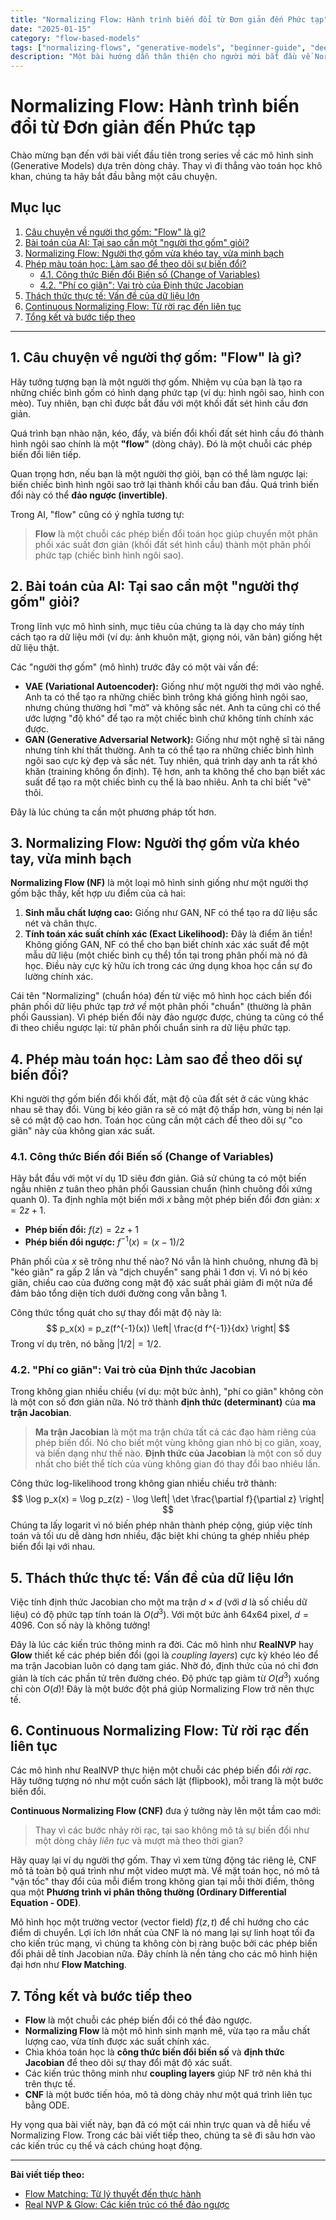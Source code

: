 ```yaml
---
title: "Normalizing Flow: Hành trình biến đổi từ Đơn giản đến Phức tạp"
date: "2025-01-15"
category: "flow-based-models"
tags: ["normalizing-flows", "generative-models", "beginner-guide", "deep-learning"]
description: "Một bài hướng dẫn thân thiện cho người mới bắt đầu về Normalizing Flow. Khám phá 'flow' là gì, tại sao chúng ta cần nó, và cách nó hoạt động qua các ví dụ trực quan."
---
```


# Normalizing Flow: Hành trình biến đổi từ Đơn giản đến Phức tạp

Chào mừng bạn đến với bài viết đầu tiên trong series về các mô hình sinh (Generative Models) dựa trên dòng chảy. Thay vì đi thẳng vào toán học khô khan, chúng ta hãy bắt đầu bằng một câu chuyện.

## Mục lục
1. [Câu chuyện về người thợ gốm: "Flow" là gì?](#1-câu-chuyện-về-người-thợ-gốm-flow-là-gì)
2. [Bài toán của AI: Tại sao cần một "người thợ gốm" giỏi?](#2-bài-toán-của-ai-tại-sao-cần-một-người-thợ-gốm-giỏi)
3. [Normalizing Flow: Người thợ gốm vừa khéo tay, vừa minh bạch](#3-normalizing-flow-người-thợ-gốm-vừa-khéo-tay-vừa-minh-bạch)
4. [Phép màu toán học: Làm sao để theo dõi sự biến đổi?](#4-phép-màu-toán-học-làm-sao-để-theo-dõi-sự-biến-đổi)
    - [4.1. Công thức Biến đổi Biến số (Change of Variables)](#41-công-thức-biến-đổi-biến-số-change-of-variables)
    - [4.2. "Phí co giãn": Vai trò của Định thức Jacobian](#42-phí-co-giãn-vai-trò-của-định-thức-jacobian)
5. [Thách thức thực tế: Vấn đề của dữ liệu lớn](#5-thách-thức-thực-tế-vấn-đề-của-dữ-liệu-lớn)
6. [Continuous Normalizing Flow: Từ rời rạc đến liên tục](#6-continuous-normalizing-flow-từ-rời-rạc-đến-liên-tục)
7. [Tổng kết và bước tiếp theo](#7-tổng-kết-và-bước-tiếp-theo)

---

## 1. Câu chuyện về người thợ gốm: "Flow" là gì?

Hãy tưởng tượng bạn là một người thợ gốm. Nhiệm vụ của bạn là tạo ra những chiếc bình gốm có hình dạng phức tạp (ví dụ: hình ngôi sao, hình con mèo). Tuy nhiên, bạn chỉ được bắt đầu với một khối đất sét hình cầu đơn giản.

Quá trình bạn nhào nặn, kéo, đẩy, và biến đổi khối đất sét hình cầu đó thành hình ngôi sao chính là một **"flow"** (dòng chảy). Đó là một chuỗi các phép biến đổi liên tiếp.

Quan trọng hơn, nếu bạn là một người thợ giỏi, bạn có thể làm ngược lại: biến chiếc bình hình ngôi sao trở lại thành khối cầu ban đầu. Quá trình biến đổi này có thể **đảo ngược (invertible)**.

Trong AI, "flow" cũng có ý nghĩa tương tự:
> **Flow** là một chuỗi các phép biến đổi toán học giúp chuyển một phân phối xác suất đơn giản (khối đất sét hình cầu) thành một phân phối phức tạp (chiếc bình hình ngôi sao).

## 2. Bài toán của AI: Tại sao cần một "người thợ gốm" giỏi?

Trong lĩnh vực mô hình sinh, mục tiêu của chúng ta là dạy cho máy tính cách tạo ra dữ liệu mới (ví dụ: ảnh khuôn mặt, giọng nói, văn bản) giống hệt dữ liệu thật.

Các "người thợ gốm" (mô hình) trước đây có một vài vấn đề:
- **VAE (Variational Autoencoder):** Giống như một người thợ mới vào nghề. Anh ta có thể tạo ra những chiếc bình trông khá giống hình ngôi sao, nhưng chúng thường hơi "mờ" và không sắc nét. Anh ta cũng chỉ có thể ước lượng "độ khó" để tạo ra một chiếc bình chứ không tính chính xác được.
- **GAN (Generative Adversarial Network):** Giống như một nghệ sĩ tài năng nhưng tính khí thất thường. Anh ta có thể tạo ra những chiếc bình hình ngôi sao cực kỳ đẹp và sắc nét. Tuy nhiên, quá trình dạy anh ta rất khó khăn (training không ổn định). Tệ hơn, anh ta không thể cho bạn biết xác suất để tạo ra một chiếc bình cụ thể là bao nhiêu. Anh ta chỉ biết "vẽ" thôi.

Đây là lúc chúng ta cần một phương pháp tốt hơn.

## 3. Normalizing Flow: Người thợ gốm vừa khéo tay, vừa minh bạch

**Normalizing Flow (NF)** là một loại mô hình sinh giống như một người thợ gốm bậc thầy, kết hợp ưu điểm của cả hai:

1.  **Sinh mẫu chất lượng cao:** Giống như GAN, NF có thể tạo ra dữ liệu sắc nét và chân thực.
2.  **Tính toán xác suất chính xác (Exact Likelihood):** Đây là điểm ăn tiền! Không giống GAN, NF có thể cho bạn biết chính xác xác suất để một mẫu dữ liệu (một chiếc bình cụ thể) tồn tại trong phân phối mà nó đã học. Điều này cực kỳ hữu ích trong các ứng dụng khoa học cần sự đo lường chính xác.

Cái tên "Normalizing" (chuẩn hóa) đến từ việc mô hình học cách biến đổi phân phối dữ liệu phức tạp *trở về* một phân phối "chuẩn" (thường là phân phối Gaussian). Vì phép biến đổi này đảo ngược được, chúng ta cũng có thể đi theo chiều ngược lại: từ phân phối chuẩn sinh ra dữ liệu phức tạp.

## 4. Phép màu toán học: Làm sao để theo dõi sự biến đổi?

Khi người thợ gốm biến đổi khối đất, mật độ của đất sét ở các vùng khác nhau sẽ thay đổi. Vùng bị kéo giãn ra sẽ có mật độ thấp hơn, vùng bị nén lại sẽ có mật độ cao hơn. Toán học cũng cần một cách để theo dõi sự "co giãn" này của không gian xác suất.

### 4.1. Công thức Biến đổi Biến số (Change of Variables)

Hãy bắt đầu với một ví dụ 1D siêu đơn giản.
Giả sử chúng ta có một biến ngẫu nhiên $z$ tuân theo phân phối Gaussian chuẩn (hình chuông đối xứng quanh 0). Ta định nghĩa một biến mới $x$ bằng một phép biến đổi đơn giản: $x = 2z + 1$.

- **Phép biến đổi:** $f(z) = 2z + 1$
- **Phép biến đổi ngược:** $f^{-1}(x) = (x-1)/2$

Phân phối của $x$ sẽ trông như thế nào? Nó vẫn là hình chuông, nhưng đã bị "kéo giãn" ra gấp 2 lần và "dịch chuyển" sang phải 1 đơn vị. Vì nó bị kéo giãn, chiều cao của đường cong mật độ xác suất phải giảm đi một nửa để đảm bảo tổng diện tích dưới đường cong vẫn bằng 1.

Công thức tổng quát cho sự thay đổi mật độ này là:
$$
p_x(x) = p_z(f^{-1}(x)) \left| \frac{d f^{-1}}{dx} \right|
$$
Trong ví dụ trên, nó bằng $|1/2| = 1/2$.

### 4.2. "Phí co giãn": Vai trò của Định thức Jacobian

Trong không gian nhiều chiều (ví dụ: một bức ảnh), "phí co giãn" không còn là một con số đơn giản nữa. Nó trở thành **định thức (determinant)** của **ma trận Jacobian**.

> **Ma trận Jacobian** là một ma trận chứa tất cả các đạo hàm riêng của phép biến đổi. Nó cho biết một vùng không gian nhỏ bị co giãn, xoay, và biến dạng như thế nào.
> **Định thức của Jacobian** là một con số duy nhất cho biết thể tích của vùng không gian đó thay đổi bao nhiêu lần.

Công thức log-likelihood trong không gian nhiều chiều trở thành:
$$
\log p_x(x) = \log p_z(z) - \log \left| \det \frac{\partial f}{\partial z} \right|
$$
Chúng ta lấy logarit vì nó biến phép nhân thành phép cộng, giúp việc tính toán và tối ưu dễ dàng hơn nhiều, đặc biệt khi chúng ta ghép nhiều phép biến đổi lại với nhau.

## 5. Thách thức thực tế: Vấn đề của dữ liệu lớn

Việc tính định thức Jacobian cho một ma trận $d \times d$ (với $d$ là số chiều dữ liệu) có độ phức tạp tính toán là $O(d^3)$. Với một bức ảnh 64x64 pixel, $d = 4096$. Con số này là không tưởng!

Đây là lúc các kiến trúc thông minh ra đời. Các mô hình như **RealNVP** hay **Glow** thiết kế các phép biến đổi (gọi là *coupling layers*) cực kỳ khéo léo để ma trận Jacobian luôn có dạng tam giác. Nhờ đó, định thức của nó chỉ đơn giản là tích các phần tử trên đường chéo. Độ phức tạp giảm từ $O(d^3)$ xuống chỉ còn $O(d)$! Đây là một bước đột phá giúp Normalizing Flow trở nên thực tế.

## 6. Continuous Normalizing Flow: Từ rời rạc đến liên tục

Các mô hình như RealNVP thực hiện một chuỗi các phép biến đổi *rời rạc*. Hãy tưởng tượng nó như một cuốn sách lật (flipbook), mỗi trang là một bước biến đổi.

**Continuous Normalizing Flow (CNF)** đưa ý tưởng này lên một tầm cao mới:
> Thay vì các bước nhảy rời rạc, tại sao không mô tả sự biến đổi như một dòng chảy *liên tục* và mượt mà theo thời gian?

Hãy quay lại ví dụ người thợ gốm. Thay vì xem từng động tác riêng lẻ, CNF mô tả toàn bộ quá trình như một video mượt mà. Về mặt toán học, nó mô tả "vận tốc" thay đổi của mỗi điểm trong không gian tại mỗi thời điểm, thông qua một **Phương trình vi phân thông thường (Ordinary Differential Equation - ODE)**.

Mô hình học một trường vector (vector field) $f(z, t)$ để chỉ hướng cho các điểm di chuyển. Lợi ích lớn nhất của CNF là nó mang lại sự linh hoạt tối đa cho kiến trúc mạng, vì chúng ta không còn bị ràng buộc bởi các phép biến đổi phải dễ tính Jacobian nữa. Đây chính là nền tảng cho các mô hình hiện đại hơn như **Flow Matching**.

## 7. Tổng kết và bước tiếp theo

- **Flow** là một chuỗi các phép biến đổi có thể đảo ngược.
- **Normalizing Flow** là một mô hình sinh mạnh mẽ, vừa tạo ra mẫu chất lượng cao, vừa tính được xác suất chính xác.
- Chìa khóa toán học là **công thức biến đổi biến số** và **định thức Jacobian** để theo dõi sự thay đổi mật độ xác suất.
- Các kiến trúc thông minh như **coupling layers** giúp NF trở nên khả thi trên thực tế.
- **CNF** là một bước tiến hóa, mô tả dòng chảy như một quá trình liên tục bằng ODE.

Hy vọng qua bài viết này, bạn đã có một cái nhìn trực quan và dễ hiểu về Normalizing Flow. Trong các bài viết tiếp theo, chúng ta sẽ đi sâu hơn vào các kiến trúc cụ thể và cách chúng hoạt động.

---

**Bài viết tiếp theo:**
- [Flow Matching: Từ lý thuyết đến thực hành](/posts/2025/flow-matching-theory)
- [Real NVP & Glow: Các kiến trúc có thể đảo ngược](/posts/2025/realnvp-glow)
